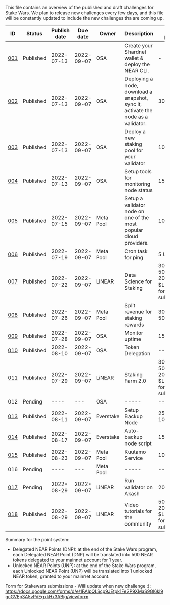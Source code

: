 This file contains an overview of the published and draft challenges for Stake Wars. We plan to release new challenges every few days, and this file will be constantly updated to include the new challenges tha are coming up.

| ID                                                                       | Status    | Publish date | Due date   | Owner     | Description                                                                       | Max points                                                | Type     | Target network |
| ------------------------------------------------------------------------ | --------- | ------------ | ---------- | --------- | --------------------------------------------------------------------------------- | --------------------------------------------------------- | -------- | -------------- |
| [001](https://github.com/near/stakewars-iii/blob/main/challenges/001.md) | Published | 2022-07-13   | 2022-09-07 | OSA       | Create your Shardnet wallet & deploy the NEAR CLI.                                | \-                                                        | Core     | Shardnet       |
| [002](https://github.com/near/stakewars-iii/blob/main/challenges/002.md) | Published | 2022-07-13   | 2022-09-07 | OSA       | Deploying a node, download a snapshot, sync it, activate the node as a validator. | 30 UNP                                                    | Core     | Shardnet       |
| [003](https://github.com/near/stakewars-iii/blob/main/challenges/003.md) | Published | 2022-07-13   | 2022-09-07 | OSA       | Deploy a new staking pool for your validator                                      | 10 UNP                                                    | Core     | Shardnet       |
| [004](https://github.com/near/stakewars-iii/blob/main/challenges/004.md) | Published | 2022-07-13   | 2022-09-07 | OSA       | Setup tools for monitoring node status                                            | 15 UNP                                                    | Core     | Shardnet       |
| [005](https://github.com/near/stakewars-iii/blob/main/challenges/005.md) | Published | 2022-07-15   | 2022-09-07 | Meta Pool | Setup a validator node on one of the most popular cloud providers.                | 10 DNP                                                    | Optional | Shardnet       |
| [006](https://github.com/near/stakewars-iii/blob/main/challenges/006.md) | Published | 2022-07-19   | 2022-09-07 | Meta Pool | Cron task for ping                                                                | 5 UNP                                                     | Core     | Shardnet       |
| [007](https://github.com/near/stakewars-iii/blob/main/challenges/007.md) | Published | 2022-07-22   | 2022-09-07 | LiNEAR    | Data Science for Staking                                                          | 30 DNP<br>50 UNP<br>200USD in $LiNEAR for best submission | Optional | Shardnet       |
| [008](https://github.com/near/stakewars-iii/blob/main/challenges/008.md) | Published | 2022-07-26   | 2022-09-07 | Meta Pool | Split revenue for staking rewards                                                 | 30 DNP<br>50 UNP                                          | Optional | Shardnet       |
| [009](https://github.com/near/stakewars-iii/blob/main/challenges/009.md) | Published | 2022-07-28   | 2022-09-07 | OSA       | Monitor uptime                          | 15 UNP                                                   | Core     | Shardnet       |
| [010](https://github.com/near/stakewars-iii/blob/main/challenges/010.md) | Published | 2022-08-10   | 2022-09-07 | OSA       | Token Delegation                          | ---                                                    | Core     | Shardnet       |
| [011](https://github.com/near/stakewars-iii/blob/main/challenges/011.md) | Published | 2022-07-29   | 2022-09-07 | LiNEAR       | Staking Farm 2.0                       | 30 DNP<br>50 UNP<br>200USD in $LiNEAR for best submission            | optional     | Shardnet       |
| 012 | Pending | ----  | --- | OSA      | -----                      | -----                 | ----     | Shardnet       |
| [013](https://github.com/near/stakewars-iii/blob/main/challenges/013.md) | Published | 2022-08-11   | 2022-09-07 | Everstake      | Setup Backup Node                       | 25 UNP<br>10 DNP                 | Optional     | Shardnet       |
| [014](https://github.com/near/stakewars-iii/blob/main/challenges/014.md)| Published | 2022-08-17  | 2022-09-07 | Everstake      | Auto-backup node script                      | 15 DNP                 | Optional     | Shardnet       |
| [015](https://github.com/near/stakewars-iii/blob/main/challenges/015.md) | Published | 2022-08-23   | 2022-09-07 | Meta Pool      | Kuutamo Service                       | 10 DNP                                                   | optional     | Shardnet       |
| 016 | Pending | ----  | --- | Meta Pool      | -----                      | -----                 | ----     | Shardnet       |
| [017](https://github.com/near/stakewars-iii/blob/main/challenges/017.md) | Pending | 2022-08-29   | 2022-09-07 | LiNEAR      | Run validator on Akash                       | 20 DNP                                                   | optional     | Shardnet       |
| [018](https://github.com/near/stakewars-iii/blob/main/challenges/community-002.md) | Published | 2022-08-29   | 2022-09-07 | LiNEAR      | Video tutorials for the community          | 50 UNP<br>200USD in $LiNEAR for best submission | optional     | Shardnet       |

Summary for the point system:
* Delegated NEAR Points (DNP): at the end of the Stake Wars program, each Delegated NEAR Point (DNP) will be translated into 500 NEAR tokens delegated to your mainnet account for 1 year.
* Unlocked NEAR Points (UNP): at the end of the Stake Wars program, each Unlocked NEAR Point (UNP) will be translated into 1 unlocked NEAR token, granted to your mainnet account.

Form for Stakewars submissions - Will update when new challenge :): https://docs.google.com/forms/d/e/1FAIpQLScp9JEtpk1Fe2P9XMaS9Gl6kl9gcGVEp3A5vPdEgxkHx3ABjg/viewform
